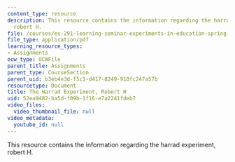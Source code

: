 ```yaml
---
content_type: resource
description: This resource contains the information regarding the harrad experiment,
  robert H.
file: /courses/es-291-learning-seminar-experiments-in-education-spring-2003/52ea9482ba5df09b1f16e7a2241fdeb7_MITES_291S03_14.pdf
file_type: application/pdf
learning_resource_types:
- Assignments
ocw_type: OCWFile
parent_title: Assignments
parent_type: CourseSection
parent_uid: b3eb4e3d-f5c1-d417-8249-910fc247a57b
resourcetype: Document
title: The Harrad Experiment, Robert H
uid: 52ea9482-ba5d-f09b-1f16-e7a2241fdeb7
video_files:
  video_thumbnail_file: null
video_metadata:
  youtube_id: null
---
```

This resource contains the information regarding the harrad experiment, robert H.

